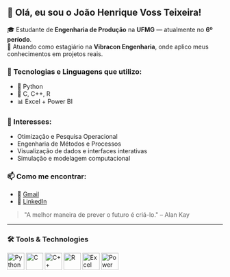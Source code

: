 ## 👋 Olá, eu sou o João Henrique Voss Teixeira!

🎓 Estudante de **Engenharia de Produção** na **UFMG** — atualmente no **6º período**.  
💼 Atuando como estagiário na **Vibracon Engenharia**, onde aplico meus conhecimentos em projetos reais.

### 🧰 Tecnologias e Linguagens que utilizo:
- 🐍 Python
- 👾 C, C++, R
- 📊 Excel + Power BI

### 🎯 Interesses:
- Otimização e Pesquisa Operacional  
- Engenharia de Métodos e Processos  
- Visualização de dados e interfaces interativas  
- Simulação e modelagem computacional  

### 📫 Como me encontrar:
- 📧 [Gmail](mailto:joaohvteixeira@gmail.com)  
- 💼 [LinkedIn](https://www.linkedin.com/in/jo%C3%A3o-henrique)  

> "A melhor maneira de prever o futuro é criá-lo." – Alan Kay

---

### 🛠️ Tools & Technologies

<p align="left">
  <img src="https://cdn.jsdelivr.net/gh/devicons/devicon/icons/python/python-original.svg" alt="Python" width="40" height="40"/>
  <img src="https://cdn.jsdelivr.net/gh/devicons/devicon/icons/c/c-original.svg" alt="C" width="40" height="40"/>
  <img src="https://cdn.jsdelivr.net/gh/devicons/devicon/icons/cplusplus/cplusplus-original.svg" alt="C++" width="40" height="40"/>
  <img src="https://cdn.jsdelivr.net/gh/devicons/devicon/icons/r/r-original.svg" alt="R" width="40" height="40"/>
  <img src="https://img.icons8.com/color/48/000000/microsoft-excel-2019--v1.png" alt="Excel" width="40" height="40"/>
  <img src="https://img.icons8.com/color/48/power-bi.png" alt="Power BI" width="40" height="40"/>
</p>
